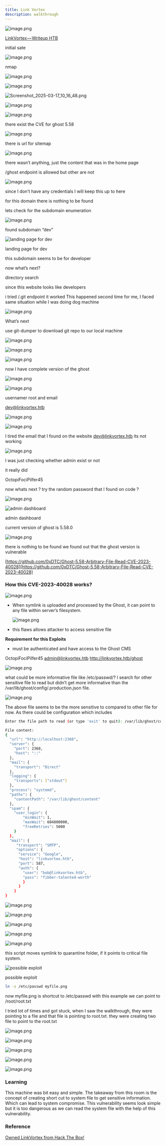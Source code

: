 ```yaml
---
title: Link Vortex 
description: walkthrough
---
```



![image.png](../../../assets/LinkVortex/image.png)

[LinkVortex — Writeup HTB](https://medium.com/@anandhusuresh990/linkvortex-writeup-htb-5082f90b9507)

initial sate

![image.png](../../../assets/LinkVortex/image%201.png)

nmap

![image.png](../../../assets/LinkVortex/image%202.png)

![image.png](../../../assets/LinkVortex/image%203.png)

![Screenshot_2025-03-17_10_16_48.png](../../../assets/LinkVortex/Screenshot_2025-03-17_10_16_48.png)

![image.png](../../../assets/LinkVortex/image%204.png)

![image.png](../../../assets/LinkVortex/image%205.png)

there exist the CVE for ghost 5.58

![image.png](../../../assets/LinkVortex/image%206.png)

there is url for sitemap 

![image.png](../../../assets/LinkVortex/image%207.png)

there wasn’t anything, just the content that was in the home page

/ghost endpoint is allowed but other are not 

![image.png](../../../assets/LinkVortex/image%208.png)

since I don’t have any credentials I will keep this up to here

for this domain there is nothing to be found 

lets check for the subdomain enumeration 

![image.png](../../../assets/LinkVortex/image%209.png)

found subdomain “dev”

![landing page for dev](../../../assets/LinkVortex/image%2010.png)

landing page for dev

this subdomain seems to be for developer 

now what’s next?

directory search 

since this website looks like developers 

i tried /.git endpoint it worked 
This happened second time for me, I faced same situation while I was doing dog machine 

![image.png](../../../assets/LinkVortex/image%2011.png)

What’s next 

use git-dumper to download git repo to our local machine 

![image.png](../../../assets/LinkVortex/image%2012.png)

![image.png](../../../assets/LinkVortex/image%2013.png)

![image.png](../../../assets/LinkVortex/image%2014.png)

now I have complete version of the ghost

![image.png](../../../assets/LinkVortex/image%2015.png)

![image.png](../../../assets/LinkVortex/image%2016.png)

usernamer root and email 

dev@linkvortex.htb

![image.png](../../../assets/LinkVortex/image%2017.png)

![image.png](../../../assets/LinkVortex/image%2018.png)

I tired the email that I found on the website dev@linkvortex.htb
its not working 

![image.png](../../../assets/LinkVortex/image%2019.png)

I was just checking whether admin exist or not 

it really did

OctopiFociPilfer45

now whats next ?
try the random password that I found on code ?

![image.png](../../../assets/LinkVortex/image%2020.png)

![admin dashboard](../../../assets/LinkVortex/21.png)

admin dashboard

current version of ghost is 5.58.0

![image.png](../../../assets/LinkVortex/image%2022.png)

there is nothing to be found 
we found out that the ghost version is vulnerable 

[https://github.com/0xDTC/Ghost-5.58-Arbitrary-File-Read-CVE-2023-40028](https://github.com/0xDTC/Ghost-5.58-Arbitrary-File-Read-CVE-2023-40028)

### **How this CVE-2023-40028 works?**

![image.png](../../../assets/LinkVortex/image%2023.png)

- When symlink is uploaded and processed by the Ghost, it can point to any file within server’s filesystem.
    
    ![image.png](../../../assets/LinkVortex%201b9ab0f53d1d807b8179debc029f369c/image%2024.png)
    
- this flaws allows attacker to access sensitive file

**Requirement for this Exploits**

- must be authenticated and have access to the Ghost CMS

OctopiFociPilfer45 admin@linkvortex.htb http://linkvortex.htb/ghost

![image.png](../../../assets/LinkVortex%201b9ab0f53d1d807b8179debc029f369c/image%2025.png)

what could be more informative file like /etc/passwd/? I search for other sensitive file to read but didn’t get more informative than the /var/lib/ghost/config/.production.json file.

![image.png](../../../assets/LinkVortex%201b9ab0f53d1d807b8179debc029f369c/image%2026.png)

The above file seems to be the more sensitive to compared to other file for now. As there could be configuration which includes

```bash
Enter the file path to read (or type 'exit' to quit): /var/lib/ghost/config.production.json

File content:
{
  "url": "http://localhost:2368",
  "server": {
    "port": 2368,
    "host": "::"
  },
  "mail": {
    "transport": "Direct"
  },
  "logging": {
    "transports": ["stdout"]
  },
  "process": "systemd",
  "paths": {
    "contentPath": "/var/lib/ghost/content"
  },
  "spam": {
    "user_login": {
        "minWait": 1,
        "maxWait": 604800000,
        "freeRetries": 5000
    }
  },
  "mail": {
     "transport": "SMTP",
     "options": {
      "service": "Google",
      "host": "linkvortex.htb",
      "port": 587,
      "auth": {
        "user": "bob@linkvortex.htb",
        "pass": "fibber-talented-worth"
        }
      }
    }
}
```

![image.png](../../../assets/LinkVortex%201b9ab0f53d1d807b8179debc029f369c/image%2027.png)

![image.png](../../../assets/LinkVortex%201b9ab0f53d1d807b8179debc029f369c/image%2028.png)

![image.png](../../../assets/LinkVortex%201b9ab0f53d1d807b8179debc029f369c/image%2029.png)

![image.png](../../../assets/LinkVortex%201b9ab0f53d1d807b8179debc029f369c/image%2030.png)

![image.png](../../../assets/LinkVortex%201b9ab0f53d1d807b8179debc029f369c/image%2031.png)

this script moves symlink to quarantine folder, if it points to critical file system.

![possible exploit ](../../../assets/LinkVortex%201b9ab0f53d1d807b8179debc029f369c/image%2032.png)

possible exploit 

```bash
ln -s /etc/passwd myfile.png
```

now myfile.png is shortcut to /etc/passwd  with this example we can point to /root/root.txt

I tried lot of times and got stuck, when I saw the walkthrough, they were pointing to a file and that file  is pointing to root.txt. they were creating two file to point to the root.txt

![image.png](../../../assets/LinkVortex/image%2033.png)

![image.png](../../../assets/LinkVortex/image%2034.png)

![image.png](../../../assets/LinkVortex/image%2035.png)

![image.png](../../../assets/LinkVortex/image%2036.png)

![image.png](../../../assets/LinkVortex/image%2037.png)

### Learning

This machine was bit easy and simple. The takeaway from this room is the concept of creating short cut to system file to get sensitive information. Which can lead to system compromise. This vulnerability seems look simple but it is too dangerous as we can read the system file with the help of this vulnerability.

### Reference

[Owned LinkVortex from Hack The Box!](https://www.hackthebox.com/achievement/machine/1873334/638)